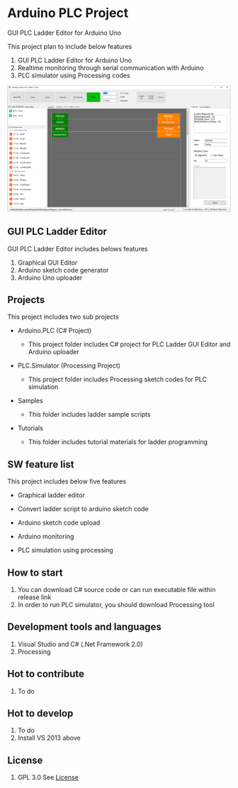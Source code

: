 # Arduino PLC Project
GUI PLC Ladder Editor for Arduino Uno

This project plan to include below features

1. GUI PLC Ladder Editor for Arduino Uno
1. Realtime monitoring through serial communication with Arduino
1. PLC simulator using Processing codes


![main image](/Images/arduino_plc1.png)


## GUI PLC Ladder Editor
GUI PLC Ladder Editor includes belows features

1. Graphical GUI Editor
1. Arduino sketch code generator
1. Arduino Uno uploader


## Projects
This project includes two sub projects

* Arduino.PLC (C# Project)
  - This project folder includes C# project for PLC Ladder GUI Editor and Arduino uploader

* PLC.Simulator (Processing Project)
  - This project folder includes Processing sketch codes for PLC simulation

* Samples
  - This folder includes ladder sample scripts
  
* Tutorials
  - This folder includes tutorial materials for ladder programming


## SW feature list
This project includes below five features

* Graphical ladder editor

* Convert ladder script to arduino sketch code

* Arduino sketch code upload
  
* Arduino monitoring

* PLC simulation using processing


## How to start
1. You can download C# source code or can run executable file within release link
1. In order to run PLC simulator, you should download Processing tool


## Development tools and languages
1. Visual Studio and C# (.Net Framework 2.0)
1. Processing

## Hot to contribute
1. To do

## Hot to develop
1. To do
1. Install VS 2013 above

## License
1. GPL 3.0 See [License](LICENSE)


  
